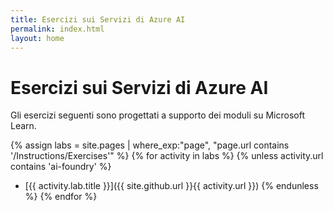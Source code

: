 ```yaml
---
title: Esercizi sui Servizi di Azure AI
permalink: index.html
layout: home
---
```


# Esercizi sui Servizi di Azure AI

Gli esercizi seguenti sono progettati a supporto dei moduli su Microsoft Learn.


{% assign labs = site.pages | where_exp:"page", "page.url contains '/Instructions/Exercises'" %} {% for activity in labs  %} {% unless activity.url contains 'ai-foundry' %}
- [{{ activity.lab.title }}]({{ site.github.url }}{{ activity.url }}) {% endunless %} {% endfor %}
